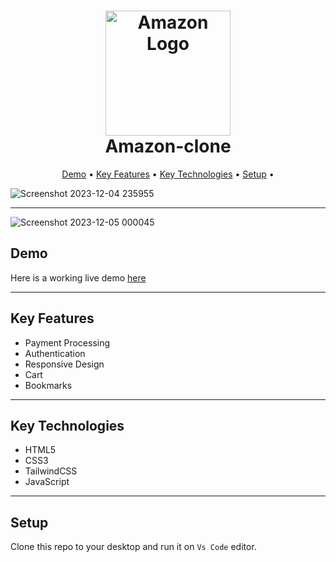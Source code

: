 <h1 align="center">
  <a href="https://amazon-clone-martstech.vercel.app/">
      <img width="200px" src="https://upload.wikimedia.org/wikipedia/commons/thumb/a/a9/Amazon_logo.svg/1000px-Amazon_logo.svg.png" alt="Amazon Logo" />
  </a>
  <br />
  Amazon-clone
  <br />
</h1>

<p align="center">
  <a href="#demo">Demo</a> •
  <a href="#key-features">Key Features</a> •
  <a href="#key-technologies">Key Technologies</a> •
  <a href="#setup">Setup</a> •
</p>

![Screenshot 2023-12-04 235955](https://github.com/Ash0807/Amazon-Clone/assets/93093775/abe01495-2910-4409-9b59-79358b0e7172)

---

![Screenshot 2023-12-05 000045](https://github.com/Ash0807/Amazon-Clone/assets/93093775/f57f78a3-e87c-4276-8842-d911651c7a84)



## Demo

Here is a working live demo [here](https://ash0807.github.io/Amazon-Clone/)

---

## Key Features

- Payment Processing
- Authentication
- Responsive Design
- Cart
- Bookmarks
  
---

## Key Technologies

- HTML5
- CSS3
- TailwindCSS
- JavaScript

---

## Setup

Clone this repo to your desktop and run it on `Vs Code` editor.
